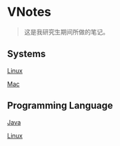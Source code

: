# VNotes

> 这是我研究生期间所做的笔记。

## Systems

[Linux](docs/notes/systems/Linux/contents_linux.md)

[Mac](docs/notes/systems/Mac/contents_mac.md)

## Programming Language

[Java](docs/notes/programming_language/Java/contents_java.md)

[Linux](docs/notes/programming_language/C&C++/contents_c&c++.md)


